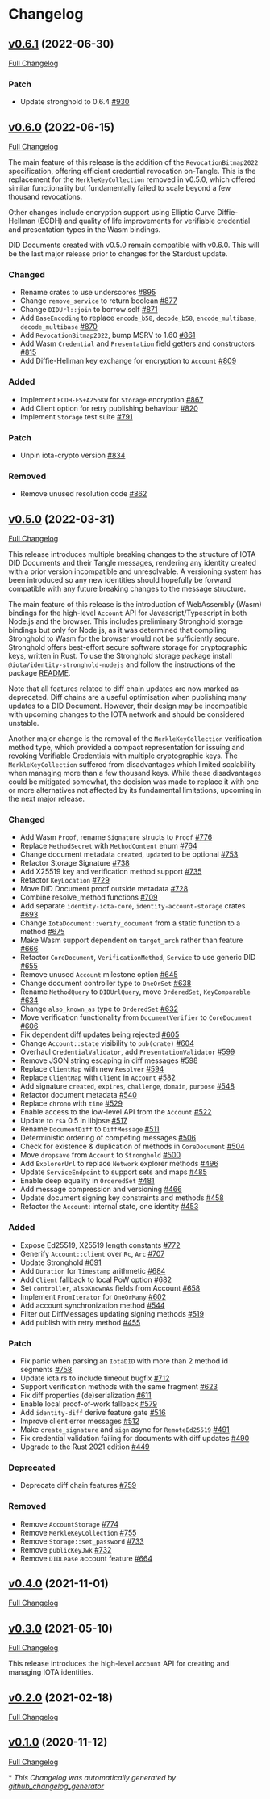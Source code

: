 # Changelog

## [v0.6.1](https://github.com/iotaledger/identity.rs/tree/v0.6.1) (2022-06-30)

[Full Changelog](https://github.com/iotaledger/identity.rs/compare/v0.6.0...v0.6.1)

### Patch

- Update stronghold to 0.6.4 [\#930](https://github.com/iotaledger/identity.rs/pull/930)

## [v0.6.0](https://github.com/iotaledger/identity.rs/tree/v0.6.0) (2022-06-15)

[Full Changelog](https://github.com/iotaledger/identity.rs/compare/v0.5.0...v0.6.0)
 
The main feature of this release is the addition of the `RevocationBitmap2022` specification, offering efficient credential revocation on-Tangle. This is the replacement for the `MerkleKeyCollection` removed in v0.5.0, which offered similar functionality but fundamentally failed to scale beyond a few thousand revocations. 

 Other changes include encryption support using Elliptic Curve Diffie-Hellman (ECDH) and quality of life improvements for verifiable credential and presentation types in the Wasm bindings. 

 DID Documents created with v0.5.0 remain compatible with v0.6.0. This will be the last major release prior to changes for the Stardust update. 



### Changed

- Rename crates to use underscores [\#895](https://github.com/iotaledger/identity.rs/pull/895)
- Change `remove_service` to return boolean [\#877](https://github.com/iotaledger/identity.rs/pull/877)
- Change `DIDUrl::join` to borrow self [\#871](https://github.com/iotaledger/identity.rs/pull/871)
- Add `BaseEncoding` to replace `encode_b58`, `decode_b58`, `encode_multibase`, `decode_multibase` [\#870](https://github.com/iotaledger/identity.rs/pull/870)
- Add `RevocationBitmap2022`, bump MSRV to 1.60 [\#861](https://github.com/iotaledger/identity.rs/pull/861)
- Add Wasm `Credential` and `Presentation` field getters and constructors [\#815](https://github.com/iotaledger/identity.rs/pull/815)
- Add Diffie-Hellman key exchange for encryption to `Account` [\#809](https://github.com/iotaledger/identity.rs/pull/809)

### Added

- Implement `ECDH-ES+A256KW` for `Storage` encryption [\#867](https://github.com/iotaledger/identity.rs/pull/867)
- Add Client option for retry publishing behaviour [\#820](https://github.com/iotaledger/identity.rs/pull/820)
- Implement `Storage` test suite [\#791](https://github.com/iotaledger/identity.rs/pull/791)

### Patch

- Unpin iota-crypto version [\#834](https://github.com/iotaledger/identity.rs/pull/834)

### Removed

- Remove unused resolution code [\#862](https://github.com/iotaledger/identity.rs/pull/862)

## [v0.5.0](https://github.com/iotaledger/identity.rs/tree/v0.5.0) (2022-03-31)

[Full Changelog](https://github.com/iotaledger/identity.rs/compare/v0.4.0...v0.5.0)
 
This release introduces multiple breaking changes to the structure of IOTA DID Documents and their Tangle messages, rendering any identity created with a prior version incompatible and unresolvable. A versioning system has been introduced so any new identities should hopefully be forward compatible with any future breaking changes to the message structure. 

 The main feature of this release is the introduction of WebAssembly (Wasm) bindings for the high-level `Account` API for Javascript/Typescript in both Node.js and the browser. This includes preliminary Stronghold storage bindings but only for Node.js, as it was determined that compiling Stronghold to Wasm for the browser would not be sufficiently secure. Stronghold offers best-effort secure software storage for cryptographic keys, written in Rust. To use the Stronghold storage package install `@iota/identity-stronghold-nodejs` and follow the instructions of the package [README](https://github.com/iotaledger/identity.rs/tree/dev/bindings/stronghold-nodejs). 

 Note that all features related to diff chain updates are now marked as deprecated. Diff chains are a useful optimisation when publishing many updates to a DID Document. However, their design may be incompatible with upcoming changes to the IOTA network and should be considered unstable. 

 Another major change is the removal of the `MerkleKeyCollection` verification method type, which provided a compact representation for issuing and revoking Verifiable Credentials with multiple cryptographic keys. The `MerkleKeyCollection` suffered from disadvantages which limited scalability when managing more than a few thousand keys. While these disadvantages could be mitigated somewhat, the decision was made to replace it with one or more alternatives not affected by its fundamental limitations, upcoming in the next major release.

### Changed

- Add Wasm `Proof`, rename `Signature` structs to `Proof` [\#776](https://github.com/iotaledger/identity.rs/pull/776)
- Replace `MethodSecret` with `MethodContent` enum [\#764](https://github.com/iotaledger/identity.rs/pull/764)
- Change document metadata `created`, `updated` to be optional [\#753](https://github.com/iotaledger/identity.rs/pull/753)
- Refactor Storage Signature [\#738](https://github.com/iotaledger/identity.rs/pull/738)
- Add X25519 key and verification method support [\#735](https://github.com/iotaledger/identity.rs/pull/735)
- Refactor `KeyLocation` [\#729](https://github.com/iotaledger/identity.rs/pull/729)
- Move DID Document proof outside metadata [\#728](https://github.com/iotaledger/identity.rs/pull/728)
- Combine resolve\_method functions [\#709](https://github.com/iotaledger/identity.rs/pull/709)
- Add separate `identity-iota-core`, `identity-account-storage` crates [\#693](https://github.com/iotaledger/identity.rs/pull/693)
- Change `IotaDocument::verify_document` from a static function to a method [\#675](https://github.com/iotaledger/identity.rs/pull/675)
- Make Wasm support dependent on `target_arch` rather than feature [\#666](https://github.com/iotaledger/identity.rs/pull/666)
- Refactor `CoreDocument`, `VerificationMethod`, `Service` to use generic DID [\#655](https://github.com/iotaledger/identity.rs/pull/655)
- Remove unused `Account` milestone option [\#645](https://github.com/iotaledger/identity.rs/pull/645)
- Change document controller type to `OneOrSet` [\#638](https://github.com/iotaledger/identity.rs/pull/638)
- Rename `MethodQuery` to `DIDUrlQuery`, move `OrderedSet`, `KeyComparable` [\#634](https://github.com/iotaledger/identity.rs/pull/634)
- Change `also_known_as` type to `OrderedSet` [\#632](https://github.com/iotaledger/identity.rs/pull/632)
- Move verification functionality from `DocumentVerifier` to  `CoreDocument`  [\#606](https://github.com/iotaledger/identity.rs/pull/606)
- Fix dependent diff updates being rejected [\#605](https://github.com/iotaledger/identity.rs/pull/605)
- Change `Account::state` visibility to `pub(crate)` [\#604](https://github.com/iotaledger/identity.rs/pull/604)
- Overhaul `CredentialValidator`, add `PresentationValidator` [\#599](https://github.com/iotaledger/identity.rs/pull/599)
- Remove JSON string escaping in diff messages [\#598](https://github.com/iotaledger/identity.rs/pull/598)
- Replace `ClientMap` with new `Resolver` [\#594](https://github.com/iotaledger/identity.rs/pull/594)
- Replace `ClientMap` with `Client` in `Account` [\#582](https://github.com/iotaledger/identity.rs/pull/582)
- Add signature `created`, `expires`, `challenge`, `domain`, `purpose` [\#548](https://github.com/iotaledger/identity.rs/pull/548)
- Refactor document metadata [\#540](https://github.com/iotaledger/identity.rs/pull/540)
- Replace `chrono` with `time` [\#529](https://github.com/iotaledger/identity.rs/pull/529)
- Enable access to the low-level API from the `Account` [\#522](https://github.com/iotaledger/identity.rs/pull/522)
- Update to `rsa` 0.5 in libjose [\#517](https://github.com/iotaledger/identity.rs/pull/517)
- Rename `DocumentDiff` to `DiffMessage` [\#511](https://github.com/iotaledger/identity.rs/pull/511)
- Deterministic ordering of competing messages [\#506](https://github.com/iotaledger/identity.rs/pull/506)
- Check for existence & duplication of methods in `CoreDocument` [\#504](https://github.com/iotaledger/identity.rs/pull/504)
- Move `dropsave` from `Account` to `Stronghold` [\#500](https://github.com/iotaledger/identity.rs/pull/500)
- Add `ExplorerUrl` to replace `Network` explorer methods [\#496](https://github.com/iotaledger/identity.rs/pull/496)
- Update `ServiceEndpoint` to support sets and maps [\#485](https://github.com/iotaledger/identity.rs/pull/485)
- Enable deep equality in `OrderedSet` [\#481](https://github.com/iotaledger/identity.rs/pull/481)
- Add message compression and versioning [\#466](https://github.com/iotaledger/identity.rs/pull/466)
- Update document signing key constraints and methods [\#458](https://github.com/iotaledger/identity.rs/pull/458)
- Refactor the `Account`: internal state, one identity [\#453](https://github.com/iotaledger/identity.rs/pull/453)

### Added

- Expose Ed25519, X25519 length constants [\#772](https://github.com/iotaledger/identity.rs/pull/772)
- Generify `Account::client` over `Rc`, `Arc` [\#707](https://github.com/iotaledger/identity.rs/pull/707)
- Update Stronghold [\#691](https://github.com/iotaledger/identity.rs/pull/691)
- Add `Duration` for `Timestamp` arithmetic [\#684](https://github.com/iotaledger/identity.rs/pull/684)
- Add `Client` fallback to local PoW option [\#682](https://github.com/iotaledger/identity.rs/pull/682)
- Set `controller`, `alsoKnownAs` fields from Account [\#658](https://github.com/iotaledger/identity.rs/pull/658)
- Implement `FromIterator` for `OneOrMany` [\#602](https://github.com/iotaledger/identity.rs/pull/602)
- Add account synchronization method [\#544](https://github.com/iotaledger/identity.rs/pull/544)
- Filter out DiffMessages updating signing methods [\#519](https://github.com/iotaledger/identity.rs/pull/519)
- Add publish with retry method [\#455](https://github.com/iotaledger/identity.rs/pull/455)

### Patch

- Fix panic when parsing an `IotaDID` with more than 2 method id segments [\#758](https://github.com/iotaledger/identity.rs/pull/758)
- Update iota.rs to include timeout bugfix [\#712](https://github.com/iotaledger/identity.rs/pull/712)
- Support verification methods with the same fragment [\#623](https://github.com/iotaledger/identity.rs/pull/623)
- Fix diff properties \(de\)serialization [\#611](https://github.com/iotaledger/identity.rs/pull/611)
- Enable local proof-of-work fallback [\#579](https://github.com/iotaledger/identity.rs/pull/579)
- Add `identity-diff` derive feature gate [\#516](https://github.com/iotaledger/identity.rs/pull/516)
- Improve client error messages [\#512](https://github.com/iotaledger/identity.rs/pull/512)
- Make `create_signature` and `sign` async for `RemoteEd25519` [\#491](https://github.com/iotaledger/identity.rs/pull/491)
- Fix credential validation failing for documents with diff updates [\#490](https://github.com/iotaledger/identity.rs/pull/490)
- Upgrade to the Rust 2021 edition [\#449](https://github.com/iotaledger/identity.rs/pull/449)

### Deprecated

- Deprecate diff chain features [\#759](https://github.com/iotaledger/identity.rs/pull/759)

### Removed

- Remove `AccountStorage` [\#774](https://github.com/iotaledger/identity.rs/pull/774)
- Remove `MerkleKeyCollection` [\#755](https://github.com/iotaledger/identity.rs/pull/755)
- Remove `Storage::set_password` [\#733](https://github.com/iotaledger/identity.rs/pull/733)
- Remove `publicKeyJwk` [\#732](https://github.com/iotaledger/identity.rs/pull/732)
- Remove `DIDLease` account feature [\#664](https://github.com/iotaledger/identity.rs/pull/664)

## [v0.4.0](https://github.com/iotaledger/identity.rs/tree/v0.4.0) (2021-11-01)

[Full Changelog](https://github.com/iotaledger/identity.rs/compare/v0.3.0...v0.4.0)

## [v0.3.0](https://github.com/iotaledger/identity.rs/tree/v0.3.0) (2021-05-10)

[Full Changelog](https://github.com/iotaledger/identity.rs/compare/v0.2.0...v0.3.0)
 
This release introduces the high-level `Account` API for creating and managing IOTA identities.

## [v0.2.0](https://github.com/iotaledger/identity.rs/tree/v0.2.0) (2021-02-18)

[Full Changelog](https://github.com/iotaledger/identity.rs/compare/v0.1.0...v0.2.0)

## [v0.1.0](https://github.com/iotaledger/identity.rs/tree/v0.1.0) (2020-11-12)

[Full Changelog](https://github.com/iotaledger/identity.rs/compare/360bf5ce64a7f418249cdeadccb22b9aea7daeb6...v0.1.0)



\* *This Changelog was automatically generated by [github_changelog_generator](https://github.com/github-changelog-generator/github-changelog-generator)*
